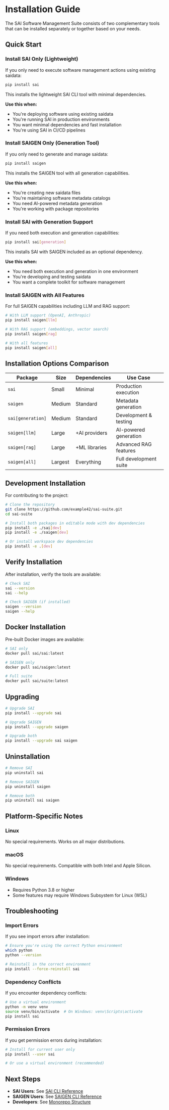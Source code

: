 # Installation Guide

The SAI Software Management Suite consists of two complementary tools that can be installed separately or together based on your needs.

## Quick Start

### Install SAI Only (Lightweight)

If you only need to execute software management actions using existing saidata:

```bash
pip install sai
```

This installs the lightweight SAI CLI tool with minimal dependencies.

**Use this when:**
- You're deploying software using existing saidata
- You're running SAI in production environments
- You want minimal dependencies and fast installation
- You're using SAI in CI/CD pipelines

### Install SAIGEN Only (Generation Tool)

If you only need to generate and manage saidata:

```bash
pip install saigen
```

This installs the SAIGEN tool with all generation capabilities.

**Use this when:**
- You're creating new saidata files
- You're maintaining software metadata catalogs
- You need AI-powered metadata generation
- You're working with package repositories

### Install SAI with Generation Support

If you need both execution and generation capabilities:

```bash
pip install sai[generation]
```

This installs SAI with SAIGEN included as an optional dependency.

**Use this when:**
- You need both execution and generation in one environment
- You're developing and testing saidata
- You want a complete toolkit for software management

### Install SAIGEN with All Features

For full SAIGEN capabilities including LLM and RAG support:

```bash
# With LLM support (OpenAI, Anthropic)
pip install saigen[llm]

# With RAG support (embeddings, vector search)
pip install saigen[rag]

# With all features
pip install saigen[all]
```

## Installation Options Comparison

| Package | Size | Dependencies | Use Case |
|---------|------|--------------|----------|
| `sai` | Small | Minimal | Production execution |
| `saigen` | Medium | Standard | Metadata generation |
| `sai[generation]` | Medium | Standard | Development & testing |
| `saigen[llm]` | Large | +AI providers | AI-powered generation |
| `saigen[rag]` | Large | +ML libraries | Advanced RAG features |
| `saigen[all]` | Largest | Everything | Full development suite |

## Development Installation

For contributing to the project:

```bash
# Clone the repository
git clone https://github.com/example42/sai-suite.git
cd sai-suite

# Install both packages in editable mode with dev dependencies
pip install -e ./sai[dev]
pip install -e ./saigen[dev]

# Or install workspace dev dependencies
pip install -e .[dev]
```

## Verify Installation

After installation, verify the tools are available:

```bash
# Check SAI
sai --version
sai --help

# Check SAIGEN (if installed)
saigen --version
saigen --help
```

## Docker Installation

Pre-built Docker images are available:

```bash
# SAI only
docker pull sai/sai:latest

# SAIGEN only
docker pull sai/saigen:latest

# Full suite
docker pull sai/suite:latest
```

## Upgrading

```bash
# Upgrade SAI
pip install --upgrade sai

# Upgrade SAIGEN
pip install --upgrade saigen

# Upgrade both
pip install --upgrade sai saigen
```

## Uninstallation

```bash
# Remove SAI
pip uninstall sai

# Remove SAIGEN
pip uninstall saigen

# Remove both
pip uninstall sai saigen
```

## Platform-Specific Notes

### Linux
No special requirements. Works on all major distributions.

### macOS
No special requirements. Compatible with both Intel and Apple Silicon.

### Windows
- Requires Python 3.8 or higher
- Some features may require Windows Subsystem for Linux (WSL)

## Troubleshooting

### Import Errors

If you see import errors after installation:

```bash
# Ensure you're using the correct Python environment
which python
python --version

# Reinstall in the correct environment
pip install --force-reinstall sai
```

### Dependency Conflicts

If you encounter dependency conflicts:

```bash
# Use a virtual environment
python -m venv venv
source venv/bin/activate  # On Windows: venv\Scripts\activate
pip install sai
```

### Permission Errors

If you get permission errors during installation:

```bash
# Install for current user only
pip install --user sai

# Or use a virtual environment (recommended)
```

## Next Steps

- **SAI Users**: See [SAI CLI Reference](../sai/docs/cli-reference.md)
- **SAIGEN Users**: See [SAIGEN CLI Reference](../saigen/docs/cli-reference.md)
- **Developers**: See [Monorepo Structure](../MONOREPO.md)
